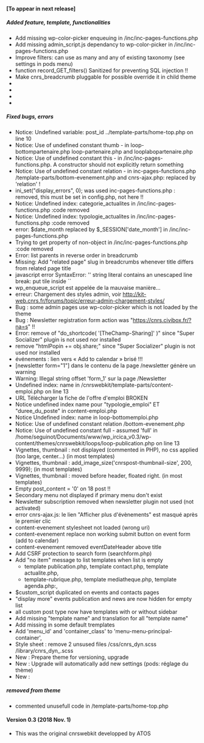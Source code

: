 #### [To appear in next release]

##### Added feature, template, functionalities
 * Add missing wp-color-picker enqueuing in /inc/inc-pages-functions.php
 * Add missing admin_script.js dependancy to wp-color-picker in /inc/inc-pages-functions.php
 * Improve filters: can use as many and any of existing taxonomy (see settings in pods menu)
 * function record_GET_filters() Sanitized for preventing SQL injection !!
 * Make cnrs_breadcrumb pluggable for possible override it in child theme
 * 
 * 
 * 
 *  
 
##### Fixed bugs, errors 
 * Notice: Undefined variable: post_id ../template-parts/home-top.php on line 10
 * Notice: Use of undefined constant thumb - in loop-bottompartenaire.php loop-partenaire.php and looplabopartenaire.php
 * Notice: Use of undefined constant this - in /inc/inc-pages-functions.php. A constructor should not explicitly return something 
 * Notice: Use of undefined constant relation - in inc-pages-functions.php /template-parts/bottom-evenement.php and cnrs-ajax.php: replaced by 'relation' !
 * ini_set("display_errors", 0); was used inc-pages-functions.php : removed, this must be set in config.php, not here !! 
 * Notice: Undefined index: categorie_actualites in /inc/inc-pages-functions.php :code removed 
 * Notice: Undefined index: typologie_actualites in /inc/inc-pages-functions.php :code removed
 * error: $date_month replaced by $_SESSION['date_month'] in /inc/inc-pages-functions.php
 * Trying to get property of non-object in /inc/inc-pages-functions.php :code removed 
 * Error: list parents in reverse order in breadcrumb
 * Missing: Add "related page" slug in breadcrumbs whenever title differs from related page title
 * javascript error SyntaxError: '' string literal contains an unescaped line break: put tile inside ``
 * wp_enqueue_script est appelée de la mauvaise manière...
 * erreur: Chargement des styles admin, voir http://kit-web.cnrs.fr/forums/topic/erreur-admin-chargement-styles/
 * Bug : some admin pages use wp-color-picker which is not loaded by the theme
 * Bug : Newsletter registration form action was "https://cnrs.civibox.fr/?na=s" !! 
 * Error: remove of "do_shortcode( '[TheChamp-Sharing]' )" since "Super Socializer" plugin is not used nor installed
 * remove "htmlPopin += obj.share;" since "Super Socializer" plugin is not used nor installed
 * événements : lien vers « Add to calendar » brisé !!!
 * [newsletter form="1"] dans le contenu de la page /newsletter génère un warning 
 * Warning: Illegal string offset 'form_1' sur la page /Newsletter
 * Undefined index: name in /cnrswebkit/template-parts/content-emploi.php on line 13
 * URL Télécharger la fiche de l'offre  d'emploi BROKEN 
 * Notice undefined index name pour "typologie_emploi" ET "duree_du_poste" in content-emploi.php
 * Notice Undefined index: name in loop-bottomemploi.php
 * Notice: Use of undefined constant relation /bottom-evenement.php 
 * Notice: Use of undefined constant full - assumed 'full' in /home/seguinot/Documents/www/wp_ircica_v0.3/wp-content/themes/cnrswebkit/loops/loop-publication.php on line 13
 * Vignettes, thumbnail : not displayed (commented in PHP), no css applied (too large, center...) (in most templates)
 * Vignettes, thumbnail : add_image_size('cnrspost-thumbnail-size', 200, 9999);  (in most templates)
 * Vignettes, thumbnail : moved before header, floated right.   (in most templates)
 * Empty post_content = '0' on 18 post !!
 * Secondary menu not displayed if primary menu don't exist
 * Newsletter subscription removed when newsletter plugin not used (not activated)
 * error cnrs-ajax.js: le lien "Afficher plus d'évènements" est masqué après le premier clic
 * content-evenement stylesheet not loaded (wrong uri) 
 * content-evenement replace non working submit button on event form (add to calendar)
 * content-evenement removed eventDateHeader above title
 * Add CSRF protection to search form (searchform.php)
 * Add "no item"  message to list templates when list is empty
   * template publication.php, template contact.php, template actualite.php, 
   * template-rubrique.php, template mediatheque.php, template agenda.php:,
 * $custom_script duplicated on events and contacts pages 
 * "display more" events publication and news are now hidden for empty list
 * all custom post type now have templates with or without sidebar  
 * Add missing "template name" and translation for all "template name"
 * Add missing <?php get_sidebar(''); ?> in some default tremplates
 * Add 'menu_id' and 'container_class' to  'menu-menu-principal-container',
 * Style sheet : remove 2 unsused  files /css/cnrs_dyn.scss /library/cnrs_dyn_.scss 
 * New : Prepare theme for versioning, upgrade
 * New : Upgrade will automatically add new settings (pods: réglage du thème)
 * New : 
 
 
 

                       
  
##### removed from theme
 * commented unusefull code in /template-parts/home-top.php
 

#### Version 0.3 (2018 Nov. 1)
* This was the original cnrswebkit developped by  ATOS 
